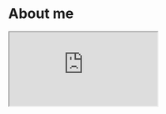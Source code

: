 # About me
<iframe src="https://drive.google.com/file/d/189-bAfoiny2QCKNW9U_EW2z4XR7Xt2WV/view?usp=sharing"></iframe>


